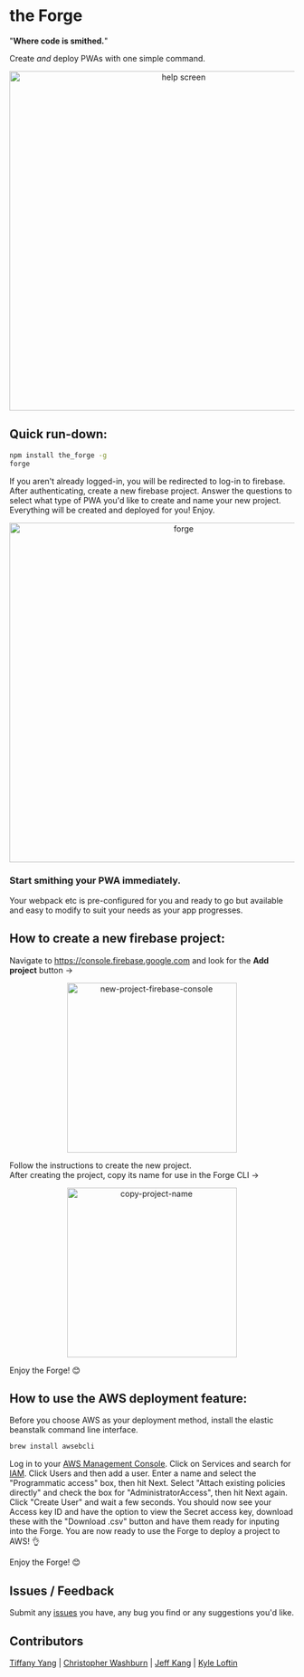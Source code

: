 # the Forge
"**Where code is smithed.**"

Create *and* deploy PWAs with one simple command.

<p align='center'>
<img src=https://i.imgur.com/Bch4gAK.png width='600' alt='help screen'>
</p>

## Quick run-down:
```sh
npm install the_forge -g
forge
```
If you aren't already logged-in, you will be redirected to log-in to firebase. After authenticating, create a new firebase project.
Answer the questions to select what type of PWA you'd like to create and name your new project.
Everything will be created and deployed for you! Enjoy.

<p align='center'>
<img src=https://media.giphy.com/media/2YnBCupyqeqIgwP9yd/giphy.gif width='600' alt='forge'>
</p>

### Start smithing your PWA immediately.

Your webpack etc is pre-configured for you and ready to go but available and easy to modify to suit your needs as your app progresses.

## How to create a new firebase project:
Navigate to https://console.firebase.google.com and look for the **Add project** button ->
<p align='center'>
<img src='https://i.imgur.com/nox73zP.png' width='300' alt='new-project-firebase-console'>
</p>
Follow the instructions to create the new project.<br />
After creating the project, copy its name for use in the Forge CLI ->
<p align='center'>
<img src=https://media.giphy.com/media/58FObrPmgNqvLYJayZ/giphy.gif width='300' alt='copy-project-name'>
</p>
Enjoy the Forge! 😊

## How to use the AWS deployment feature:
Before you choose AWS as your deployment method, install the elastic beanstalk command line interface.
```sh
brew install awsebcli
```
Log in to your [AWS Management Console](https://aws.amazon.com/console/).
Click on Services and search for [IAM](https://console.aws.amazon.com/iam/home).
Click Users and then add a user.
Enter a name and select the "Programmatic access" box, then hit Next.
Select "Attach existing policies directly" and check the box for "AdministratorAccess", then hit Next again.
Click "Create User" and wait a few seconds.
You should now see your Access key ID and have the option to view the Secret access key, download these with the "Download .csv" button and have them ready for inputing into the Forge.
You are now ready to use the Forge to deploy a project to AWS! 👌

Enjoy the Forge! 😊


## Issues / Feedback
Submit any [issues](https://github.com/ProgrammersWitAttitudes/pwa_creator/issues) you have, any bug you find or any suggestions you'd like.

## Contributors
[Tiffany Yang](https://github.com/tyang1) | [Christopher Washburn](https://github.com/SKChristopher) | [Jeff Kang](https://github.com/jkang215) | [Kyle Loftin](https://github.com/KALoftin)
